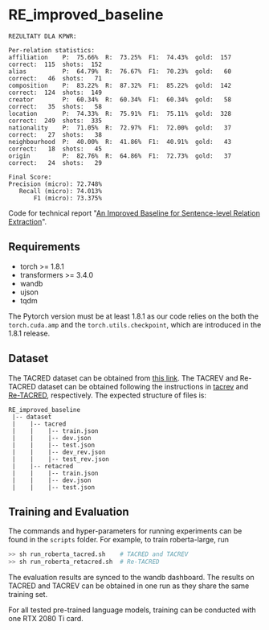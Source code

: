 # RE_improved_baseline

```
REZULTATY DLA KPWR:

Per-relation statistics:
affiliation    P:  75.66%  R:  73.25%  F1:  74.43%  gold:  157  correct:  115  shots:  152
alias          P:  64.79%  R:  76.67%  F1:  70.23%  gold:   60  correct:   46  shots:   71
composition    P:  83.22%  R:  87.32%  F1:  85.22%  gold:  142  correct:  124  shots:  149
creator        P:  60.34%  R:  60.34%  F1:  60.34%  gold:   58  correct:   35  shots:   58
location       P:  74.33%  R:  75.91%  F1:  75.11%  gold:  328  correct:  249  shots:  335
nationality    P:  71.05%  R:  72.97%  F1:  72.00%  gold:   37  correct:   27  shots:   38
neighbourhood  P:  40.00%  R:  41.86%  F1:  40.91%  gold:   43  correct:   18  shots:   45
origin         P:  82.76%  R:  64.86%  F1:  72.73%  gold:   37  correct:   24  shots:   29

Final Score:
Precision (micro): 72.748%
   Recall (micro): 74.013%
       F1 (micro): 73.375%
```



Code for technical report "[An Improved Baseline for Sentence-level Relation Extraction](https://arxiv.org/abs/2102.01373)".

## Requirements
* torch >= 1.8.1
* transformers >= 3.4.0
* wandb
* ujson
* tqdm

The Pytorch version must be at least 1.8.1 as our code relies on the both the ``torch.cuda.amp`` and the ``torch.utils.checkpoint``, which are introduced in the 1.8.1 release.

## Dataset
The TACRED dataset can be obtained from [this link](https://nlp.stanford.edu/projects/tacred/). The TACREV and Re-TACRED dataset can be obtained following the instructions in [tacrev](https://github.com/DFKI-NLP/tacrev) and [Re-TACRED](https://github.com/gstoica27/Re-TACRED), respectively. The expected structure of files is:
```
RE_improved_baseline
 |-- dataset
 |    |-- tacred
 |    |    |-- train.json        
 |    |    |-- dev.json
 |    |    |-- test.json
 |    |    |-- dev_rev.json
 |    |    |-- test_rev.json
 |    |-- retacred
 |    |    |-- train.json        
 |    |    |-- dev.json
 |    |    |-- test.json
```

## Training and Evaluation
The commands and hyper-parameters for running experiments can be found in the ``scripts`` folder. For example, to train roberta-large, run
```bash
>> sh run_roberta_tacred.sh    # TACRED and TACREV
>> sh run_roberta_retacred.sh  # Re-TACRED
```
The evaluation results are synced to the wandb dashboard. The results on TACRED and TACREV can be obtained in one run as they share the same training set.

For all tested pre-trained language models, training can be conducted with one RTX 2080 Ti card.

